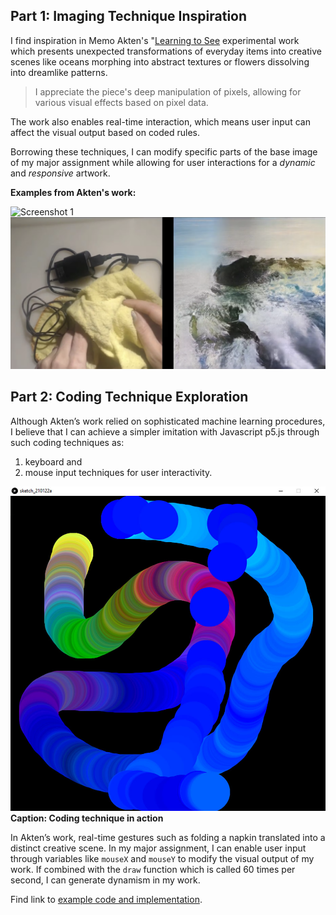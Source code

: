 
## Part 1: Imaging Technique Inspiration

I find inspiration in Memo Akten's "[Learning to See](https:https://vimeo.com/260612034) experimental work which presents unexpected transformations of everyday items into creative scenes like oceans morphing into abstract textures or flowers dissolving into dreamlike patterns. 

> I appreciate the piece's deep manipulation of pixels, allowing for various visual effects based on pixel data. 

The work also enables real-time interaction, which means user input can affect the visual output based on coded rules.

Borrowing these techniques, I can modify specific parts of the base image of my major assignment while allowing for user interactions for a *dynamic* and *responsive* artwork.

**Examples from Akten's work:**

![Screenshot 1](readmeImages/Screenshot%201.png)
![Screenshot 2](readmeImages/Screenshot%202.png)


## Part 2: Coding Technique Exploration

Although Akten’s work relied on sophisticated machine learning procedures, I believe that I can achieve a simpler imitation with Javascript p5.js through such coding techniques as:
1. keyboard and 
2. mouse input techniques for user interactivity. 

![Coding technique in action](readmeImages/mouseX%20&%20mouseY%20tracking.jpg)
**Caption: Coding technique in action**

In Akten’s work, real-time gestures such as folding a napkin translated into a distinct creative scene. In my major assignment, I can enable user input through variables like `mouseX` and `mouseY` to modify the visual output of my work. If combined with the `draw` function which is called 60 times per second, I can generate dynamism in my work.

Find link to [example code and implementation](https://editor.p5js.org/KevinWorkman/sketches/yoCVXKFre). 
